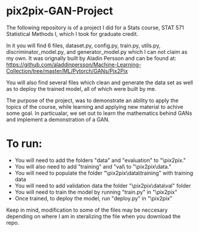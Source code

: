 # pix2pix-GAN-Project
The following repository is of a project I did for a Stats course, STAT 571 Statistical Methods I, which I took for graduate credit.

In it you will find 6 files, dataset.py, config.py, train.py, utils.py, discriminator_model.py, and generator_model.py which I can 
not claim as my own. It was orignally built by Aladin Persson and can be found at:
  https://github.com/aladdinpersson/Machine-Learning-Collection/tree/master/ML/Pytorch/GANs/Pix2Pix

You will also find several files which clean and generate the data set as well as to deploy the trained model, all of which were built 
by me.

The purpose of the project, was to demonstrate an ability to apply the topics of the course, while learning and applying new material
to achive some goal. In particualar, we set out to learn the mathematics behind GANs and implement a demonstration of a GAN.

# To run:
- You will need to add the folders "data\" and "evaluation\" to "\pix2pix\."
- You will also need to add "training\" and "val\ to "\pix2pix\data\."
- You will need to populate the folder "\pix2pix\data\training\" with training data
- You will need to add validation data the folder "\pix2pix\data\val\" folder
- You will need to train the model by running "train.py" in "\pix2pix\"
- Once trained, to deploy the model, run "deploy.py" in "\pix2pix\"

Keep in mind, modification to some of the files may be neccesary depending on where I am in steralizing the file when you download 
the repo.
